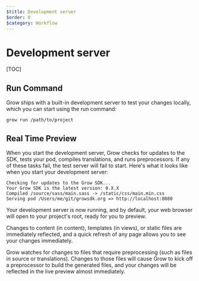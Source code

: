 ```yaml
---
$title: Development server
$order: 0
$category: Workflow
---
```

# Development server

[TOC]

## Run Command
Grow ships with a built-in development server to test your changes locally, which you can start using the run command:

    grow run /path/to/project


## Real Time Preview
When you start the development server, Grow checks for updates to the SDK, tests your pod, compiles translations, and runs preprocessors. If any of these tasks fail, the test server will fail to start. Here's what it looks like when you start your development server:

    Checking for updates to the Grow SDK...
    Your Grow SDK is the latest version: 0.X.X
    Compiled /source/sass/main.sass -> /static/css/main.min.css
    Serving pod /Users/me/git/growsdk.org => http://localhost:8080

Your development server is now running, and by default, your web browser will open to your project's root, ready for you to preview.

Changes to content (in content), templates (in views), or static files are immediately reflected, and a quick refresh of any page allows you to see your changes immediately.

Grow watches for changes to files that require preprocessing (such as files in source or translations). Changes to those files will cause Grow to kick off a preprocessor to build the generated files, and your changes will be reflected in the live preview almost immediately.
